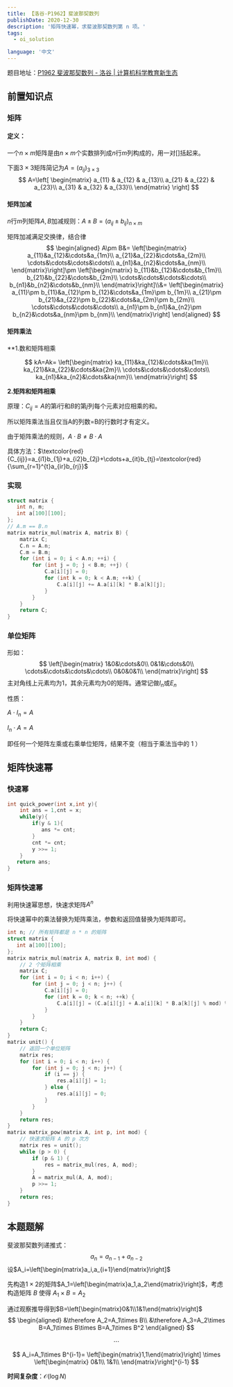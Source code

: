 ```yaml
---
title: 【洛谷-P1962】斐波那契数列
publishDate: 2020-12-30
description: '矩阵快速幂，求斐波那契数列第 n 项。'
tags:
  - oi_solution

language: '中文'
---
```


题目地址：[P1962 斐波那契数列 - 洛谷 | 计算机科学教育新生态](https://www.luogu.com.cn/problem/P1962)

## 前置知识点

### 矩阵

#### 定义：

一个$n\times m$矩阵是由$n\times m$个实数排列成$n$行$m$列构成的，用一对[]括起来。

下面$3\times 3$矩阵简记为$A=(a_{ij})_{3\times 3}$
$$
A=\left[
\begin{matrix}
a_{11} & a_{12} & a_{13}\\
a_{21} & a_{22} & a_{23}\\
a_{31} & a_{32} & a_{33}\\
\end{matrix}
\right]
$$

#### 矩阵加减

$n$行$m$列矩阵$A,B$加减规则：$A\pm B=(a_{ij}\pm b_{ij})_{n\times m}$

矩阵加减满足交换律，结合律
$$
\begin{aligned} A\pm B&=
\left[\begin{matrix}
a_{11}&a_{12}&\cdots&a_{1m}\\
a_{21}&a_{22}&\cdots&a_{2m}\\
\cdots&\cdots&\cdots&\cdots\\
a_{n1}&a_{n2}&\cdots&a_{nm}\\
\end{matrix}\right]\pm
\left[\begin{matrix}
b_{11}&b_{12}&\cdots&b_{1m}\\
b_{21}&b_{22}&\cdots&b_{2m}\\
\cdots&\cdots&\cdots&\cdots\\
b_{n1}&b_{n2}&\cdots&b_{nm}\\
\end{matrix}\right]\\&=
\left[\begin{matrix}
a_{11}\pm b_{11}&a_{12}\pm b_{12}&\cdots&a_{1m}\pm b_{1m}\\
a_{21}\pm b_{21}&a_{22}\pm b_{22}&\cdots&a_{2m}\pm b_{2m}\\
\cdots&\cdots&\cdots&\cdots\\
a_{n1}\pm b_{n1}&a_{n2}\pm b_{n2}&\cdots&a_{nm}\pm b_{nm}\\
\end{matrix}\right]
\end{aligned}
$$

#### 矩阵乘法

**1.数和矩阵相乘

$$
	kA=Ak=
	\left[\begin{matrix}
	ka_{11}&ka_{12}&\cdots&ka{1m}\\
	ka_{21}&ka_{22}&\cdots&ka{2m}\\
	\cdots&\cdots&\cdots&\cdots\\
	ka_{n1}&ka_{n2}&\cdots&ka{nm}\\
	\end{matrix}\right]
$$

**2.矩阵和矩阵相乘**

原理：$C_{ij}=A$的第$i$行和$B$的第$j$列每个元素对应相乘的和。

所以矩阵乘法当且仅当A的列数=B的行数时才有定义。

由于矩阵乘法的规则，$A\cdot B\not= B\cdot A$

具体方法：$\textcolor{red}{C_{ij}}=a_{i1}b_{1j}+a_{i2}b_{2j}+\cdots+a_{it}b_{tj}=\textcolor{red}{\sum_{r=1}^{t}a_{ir}b_{rj}}$

### 实现

```cpp
struct matrix {
   int n, m;
   int a[100][100];
};
// A.m == B.n
matrix matrix_mul(matrix A, matrix B) {
    matrix C;
    C.n = A.n;
    C.m = B.m;
    for (int i = 0; i < A.n; ++i) {
        for (int j = 0; j < B.m; ++j) {
            C.a[i][j] = 0;
            for (int k = 0; k < A.m; ++k) {
                C.a[i][j] += A.a[i][k] * B.a[k][j];
            }
        }
    }
    return C;
}
```
### 单位矩阵

形如：
$$
\left[\begin{matrix}
1&0&\cdots&0\\
0&1&\cdots&0\\
\cdots&\cdots&\cdots&\cdots\\
0&0&0&1\\
\end{matrix}\right]
$$
主对角线上元素均为1，其余元素均为0的矩阵。通常记做$I_n$或$E_n$

性质：

$A\cdot I_n=A$

$I_n\cdot A=A$

即任何一个矩阵左乘或右乘单位矩阵，结果不变（相当于乘法当中的 $1$ ）


## 矩阵快速幂

### 快速幂

```cpp
int quick_power(int x,int y){
    int ans = 1,cnt = x;
    while(y){
        if(y & 1){
           ans *= cnt;
        }
        cnt *= cnt;
        y >>= 1;
    }
   return ans;
}
```

### 矩阵快速幂

利用快速幂思想，快速求矩阵$A^n$

将快速幂中的乘法替换为矩阵乘法，参数和返回值替换为矩阵即可。

```cpp
int n; // 所有矩阵都是 n * n 的矩阵
struct matrix {
   int a[100][100];
};
matrix matrix_mul(matrix A, matrix B, int mod) {
    // 2 个矩阵相乘
    matrix C;
    for (int i = 0; i < n; i++) {
        for (int j = 0; j < n; j++) {
            C.a[i][j] = 0;
            for (int k = 0; k < n; ++k) {
                C.a[i][j] = (C.a[i][j] + A.a[i][k] * B.a[k][j] % mod) % mod;
            }
        }
    }
    return C;
}
matrix unit() {
    // 返回一个单位矩阵
    matrix res;
    for (int i = 0; i < n; i++) {
        for (int j = 0; j < n; j++) {
            if (i == j) {
                res.a[i][j] = 1;
            } else {
                res.a[i][j] = 0;
            }
        }
    }
    return res;
}
matrix matrix_pow(matrix A, int p, int mod) {
    // 快速求矩阵 A 的 p 次方
    matrix res = unit();
    while (p > 0) {
        if (p & 1) {
            res = matrix_mul(res, A, mod);
        }
        A = matrix_mul(A, A, mod);
        p >>= 1;
    }
    return res;
}
```


## 本题题解

斐波那契数列递推式：
$$
a_n=a_{n-1}+a_{n-2}
$$
设$A_i=\left[\begin{matrix}a_i,a_{i+1}\end{matrix}\right]$

先构造$1\times 2$的矩阵$A_1=\left[\begin{matrix}a_1,a_2\end{matrix}\right]$，考虑构造矩阵 $B$ 使得 $A_1\times B=A_2$

通过观察推导得到$B=\left[\begin{matrix}0&1\\1&1\end{matrix}\right]$
$$
\begin{aligned}
&\therefore A_2=A_1\times B\\
&\therefore A_3=A_2\times B=A_1\times B\times B=A_1\times B^2
\end{aligned}
$$

$$
\cdots
$$

$$
A_i=A_1\times B^{i-1}=
\left[\begin{matrix}1,1\end{matrix}\right]
\times
\left[\begin{matrix}
0&1\\
1&1\\
\end{matrix}\right]^{i-1}
$$

**时间复杂度**：$\mathcal{O}(\log N)$